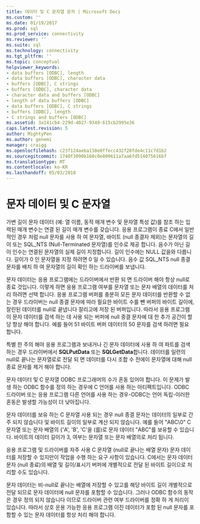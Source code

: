 ```yaml
---
title: 데이터 및 C 문자열 문자 | Microsoft Docs
ms.custom: ''
ms.date: 01/19/2017
ms.prod: sql
ms.prod_service: connectivity
ms.reviewer: ''
ms.suite: sql
ms.technology: connectivity
ms.tgt_pltfrm: ''
ms.topic: conceptual
helpviewer_keywords:
- data buffers [ODBC], length
- data buffers [ODBC], character data
- buffers [ODBC], C strings
- buffers [ODBC], character data
- character data and buffers [ODBC]
- length of data buffers [ODBC]
- data buffers [ODBC], C strings
- buffers [ODBC], length
- C strings and buffers [ODBC]
ms.assetid: 3a141cb4-229d-4027-9349-615cb2995e36
caps.latest.revision: 5
author: MightyPen
ms.author: genemi
manager: craigg
ms.openlocfilehash: c23f124aeba138e0ffecc432f28fde4c11c7d1b2
ms.sourcegitcommit: 1740f3090b168c0e809611a7aa6fd514075616bf
ms.translationtype: MT
ms.contentlocale: ko-KR
ms.lasthandoff: 05/03/2018
---
```

# <a name="character-data-and-c-strings"></a>문자 데이터 및 C 문자열
가변 길이 문자 데이터 (예: 열 이름, 동적 매개 변수 및 문자열 특성 값)를 참조 하는 입력된 매개 변수는 연결 된 길이 매개 변수를 갖습니다. 응용 프로그램이 종료 C에서 일반적인 경우 처럼 null 문자를 사용 하 여 문자열, 바이트 (null 종결자 제외)는 문자열의 길이 또는 SQL_NTS (Null-Terminated 문자열)를 인수로 제공 합니다. 음수가 아닌 길이 인수는 연결된 문자열의 실제 길이 지정합니다. 길이 인수에는 NULL 값을와 다릅니다. 길이가 0 인 문자열을 지정 하려면 0 일 수 있습니다. 음수 값 SQL_NTS null 종결 문자를 배치 하 여 문자열의 길이 확인 하는 드라이버를 보냅니다.  
  
 문자 데이터는 응용 프로그램에는 드라이버에서 반환 되 면 드라이버 해야 항상 null로 종료 것입니다. 이렇게 하면 응용 프로그램 여부를 문자열 또는 문자 배열의 데이터를 처리 하려면 선택 합니다. 응용 프로그램 버퍼를 충분히 모든 문자 데이터를 반환할 수 없는 경우 드라이버는 null 종결 문자에 따라 필요한 바이트 수를 뺀 버퍼의 바이트 길이에, 잘린된 데이터를 null로 끝냅니다 잘리고에 저장 된 버퍼입니다. 따라서 응용 프로그램이 문자 데이터를 검색 하는 데 사용 되는 버퍼에 null 종결 문자에 대 한 추가 공간이 할당 항상 해야 합니다. 예를 들어 51 바이트 버퍼 데이터의 50 문자를 검색 하려면 필요 합니다.  
  
 특별 한 주의 해야 응용 프로그램과 보내거나 긴 문자 데이터에 사용 하 여 파트를 검색 하는 경우 드라이버에서 **SQLPutData** 또는 **SQLGetData**합니다. 데이터를 일련의 null로 끝나는 문자열로로 전달 되 면 데이터를 다시 조합 수 전에이 문자열에 대해 null 종료 문자를 제거 해야 합니다.  
  
 문자 데이터 및 C 문자열 ODBC 프로그래머의 수가 혼동 있어야 합니다. 이 문제가 발생 하는 ODBC 함수를 정의 하는 경우에 C 언어를 사용 하는 아티팩트입니다. ODBC 드라이버 또는 응용 프로그램 다른 언어를 사용 하는 경우-ODBC는 언어 독립-이러한 혼동은 발생할 가능성이 더 낮아집니다.  
  
 문자 데이터를 보유 하는 C 문자열 사용 되는 경우 null 종결 문자는 데이터의 일부로 간주 되지 않습니다 및 바이트 길이의 일부로 계산 되지 않습니다. 예를 들어 "ABC\0" C 문자열 또는 문자 배열의 {'A', 'B', 'C'을 (를)로 문자 데이터 "ABC"를 보유할 수 있습니다. 바이트의 데이터 길이가 3, 여부는 문자열 또는 문자 배열의로 처리 됩니다.  
  
 응용 프로그램 및 드라이버를 자주 사용 C 문자열 (null로 끝나는 배열 문자) 문자 데이터를 저장할 수 있지만이 작업을 수행 하는 요구 사항이 있습니다. C에서는 문자 데이터 문자 (null 종료)의 배열 및 길이/표시기 버퍼에 개별적으로 전달 된 바이트 길이으로 처리할 수도 있습니다.  
  
 문자 데이터는 비-null로 끝나는 배열에 저장할 수 있고를 해당 바이트 길이 개별적으로 전달 되므로 문자 데이터에 null 문자를 포함할 수 있습니다. 그러나 ODBC 함수의 동작은 경우 정의 되지 않습니다 이므로 드라이버 관련 여부 드라이버를 정확 하 게 처리이 있습니다. 따라서 상호 운용 가능한 응용 프로그램 이진 데이터가 포함 된 null 문자를 포함할 수 있는 문자 데이터를 항상 처리 해야 합니다.
